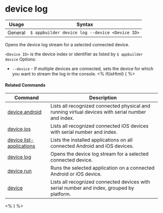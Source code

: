 device log
==========

Usage | Syntax
------|-------
General | `$ appbuilder device log --device <Device ID>`
Opens the device log stream for a selected connected device. 

`<Device ID>` is the device index or identifier as listed by `$ appbuilder device`
Options:
   * `--device` - If multiple devices are connected, sets the device for which you want to stream the log in the console.
<% if(isHtml) { %> 

#### Related Commands

Command | Description
----------|----------
[device android](device-android.html) | Lists all recognized connected physical and running virtual devices with serial number and index.
[device ios](device-ios.html) | Lists all recognized connected iOS devices with serial number and index.
[device list-applications](device-list-applications.html) | Lists the installed applications on all connected Android and iOS devices.
[device log](device-log.html) | Opens the device log stream for a selected connected device.
[device run](device-run.html) | Runs the selected application on a connected Android or iOS device.
[device](device.html) | Lists all recognized connected devices with serial number and index, grouped by platform.
<% } %>